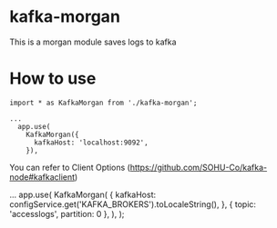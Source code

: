 # kafka-morgan
This is a morgan module saves logs to kafka

# How to use
```
import * as KafkaMorgan from './kafka-morgan';

...
  app.use(
    KafkaMorgan({
      kafkaHost: 'localhost:9092',
    }),
 ```
 You can refer to Client Options (https://github.com/SOHU-Co/kafka-node#kafkaclient)
 
 ...
  app.use(
    KafkaMorgan(
      {
        kafkaHost: configService.get('KAFKA_BROKERS').toLocaleString(),
      },
      { topic: 'accesslogs', partition: 0 },
    ),
  );
 ```
